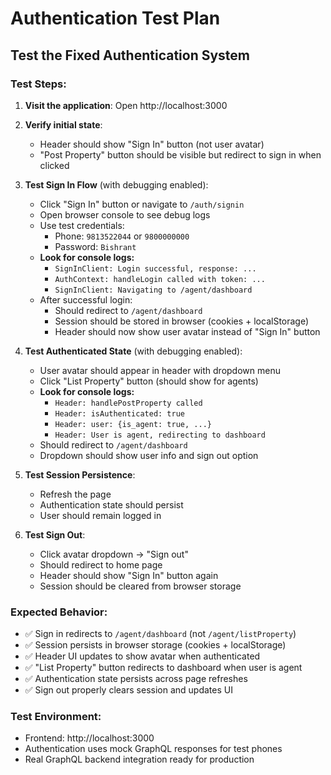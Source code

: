 # Authentication Test Plan

## Test the Fixed Authentication System

### Test Steps:

1. **Visit the application**: Open http://localhost:3000
2. **Verify initial state**: 
   - Header should show "Sign In" button (not user avatar)
   - "Post Property" button should be visible but redirect to sign in when clicked

3. **Test Sign In Flow** (with debugging enabled):
   - Click "Sign In" button or navigate to `/auth/signin`
   - Open browser console to see debug logs
   - Use test credentials:
     - Phone: `9813522044` or `9800000000`
     - Password: `Bishrant`
   - **Look for console logs:**
     - `SignInClient: Login successful, response: ...`
     - `AuthContext: handleLogin called with token: ...`
     - `SignInClient: Navigating to /agent/dashboard`
   - After successful login:
     - Should redirect to `/agent/dashboard`
     - Session should be stored in browser (cookies + localStorage)
     - Header should now show user avatar instead of "Sign In" button

4. **Test Authenticated State** (with debugging enabled):
   - User avatar should appear in header with dropdown menu
   - Click "List Property" button (should show for agents)
   - **Look for console logs:**
     - `Header: handlePostProperty called`
     - `Header: isAuthenticated: true`
     - `Header: user: {is_agent: true, ...}`
     - `Header: User is agent, redirecting to dashboard`
   - Should redirect to `/agent/dashboard`
   - Dropdown should show user info and sign out option

5. **Test Session Persistence**:
   - Refresh the page
   - Authentication state should persist
   - User should remain logged in

6. **Test Sign Out**:
   - Click avatar dropdown → "Sign out"
   - Should redirect to home page
   - Header should show "Sign In" button again
   - Session should be cleared from browser storage

### Expected Behavior:
- ✅ Sign in redirects to `/agent/dashboard` (not `/agent/listProperty`)
- ✅ Session persists in browser storage (cookies + localStorage)  
- ✅ Header UI updates to show avatar when authenticated
- ✅ "List Property" button redirects to dashboard when user is agent
- ✅ Authentication state persists across page refreshes
- ✅ Sign out properly clears session and updates UI

### Test Environment:
- Frontend: http://localhost:3000
- Authentication uses mock GraphQL responses for test phones
- Real GraphQL backend integration ready for production
